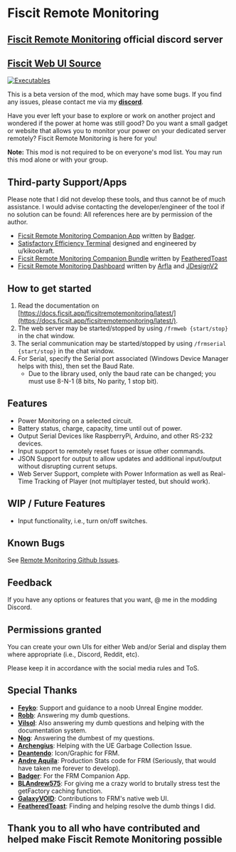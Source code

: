 # Fiscit Remote Monitoring
## [Fiscit Remote Monitoring](https://discord.gg/tv3jbJW3RX) official discord server
## [Fiscit Web UI Source](https://github.com/GalaxyVOID/FRM-s-WebUI-Source)
[![Executables](https://github.com/GalaxyVOID/FRM-s-WebUI-Source/actions/workflows/main.yml/badge.svg?branch=main)](https://github.com/GalaxyVOID/FRM-s-WebUI-Source/actions/workflows/main.yml)

This is a beta version of the mod, which may have some bugs. If you find any issues, please contact me via my [**discord**](https://discordapp.com/users/56086820147953664).

Have you ever left your base to explore or work on another project and wondered if the power at home was still good? Do you want a small gadget or website that allows you to monitor your power on your dedicated server remotely? Fiscit Remote Monitoring is here for you!

**Note:** This mod is not required to be on everyone's mod list. You may run this mod alone or with your group.

## Third-party Support/Apps

Please note that I did not develop these tools, and thus cannot be of much assistance. I would advise contacting the developer/engineer of the tool if no solution can be found: All references here are by permission of the author.

- [Ficsit Remote Monitoring Companion App](https://github.com/AP-Hunt/FicsitRemoteMonitoringCompanion/releases/) written by [Badger](https://discordapp.com/users/186896287856197633).
- [Satisfactory Efficiency Terminal](https://github.com/kikookraft/satisfactory-efficiency-terminal) designed and engineered by u/kikookraft.
- [Ficsit Remote Monitoring Companion Bundle](https://github.com/featheredtoast/satisfactory-monitoring) written by [FeatheredToast](https://discordapp.com/users/130401633564753920)
- [Ficsit Remote Monitoring Dashboard](https://github.com/Jonathan-Hofmann/ficsit-remote-monitoring-dasboard) written by [Arfla](https://discordapp.com/users/354294231134633987) and [JDesignV2](https://discordapp.com/users/402899414785720322)

## How to get started

1. Read the documentation on [https://docs.ficsit.app/ficsitremotemonitoring/latest/](https://docs.ficsit.app/ficsitremotemonitoring/latest/).
2. The web server may be started/stopped by using `/frmweb {start/stop}` in the chat window.
3. The serial communication may be started/stopped by using `/frmserial {start/stop}` in the chat window.
4. For Serial, specify the Serial port associated (Windows Device Manager helps with this), then set the Baud Rate.
   - Due to the library used, only the baud rate can be changed; you must use 8-N-1 (8 bits, No parity, 1 stop bit).

## Features

- Power Monitoring on a selected circuit.
- Battery status, charge, capacity, time until out of power.
- Output Serial Devices like RaspberryPi, Arduino, and other RS-232 devices.
- Input support to remotely reset fuses or issue other commands.
- JSON Support for output to allow updates and additional input/output without disrupting current setups.
- Web Server Support, complete with Power Information as well as Real-Time Tracking of Player (not multiplayer tested, but should work).

## WIP / Future Features

- Input functionality, i.e., turn on/off switches.

## Known Bugs

See [Remote Monitoring Github Issues](https://github.com/porisius/FicsitRemoteMonitoring/issues).

## Feedback

If you have any options or features that you want, @ me in the modding Discord.

## Permissions granted

You can create your own UIs for either Web and/or Serial and display them where appropriate (i.e., Discord, Reddit, etc).

Please keep it in accordance with the social media rules and ToS.

## Special Thanks

- [**Feyko**](https://discordapp.com/users/227473074616795137): Support and guidance to a noob Unreal Engine modder.
- [**Robb**](https://discordapp.com/users/187385442549628928): Answering my dumb questions.
- [**Vilsol**](https://discordapp.com/users/135134753534771201): Also answering my dumb questions and helping with the documentation system.
- [**Nog**](https://discordapp.com/users/277050857852370944): Answering the dumbest of my questions.
- [**Archengius**](https://discordapp.com/users/163955176313585666): Helping with the UE Garbage Collection Issue.
- [**Deantendo**](https://discordapp.com/users/293484684787056640): Icon/Graphic for FRM.
- [**Andre Aquila**](https://discordapp.com/users/294943551605702667): Production Stats code for FRM (Seriously, that would have taken me forever to develop).
- [**Badger**](https://discordapp.com/users/186896287856197633): For the FRM Companion App.
- [**BLAndrew575**](https://discordapp.com/users/509759568037937152): For giving me a crazy world to brutally stress test the getFactory caching function.
- [**GalaxyVOID**](https://discordapp.com/users/212243828831289344): Contributions to FRM's native web UI.
- [**FeatheredToast**](https://discordapp.com/users/130401633564753920): Finding and helping resolve the dumb things I did.

## Thank you to all who have contributed and helped make Fiscit Remote Monitoring possible
